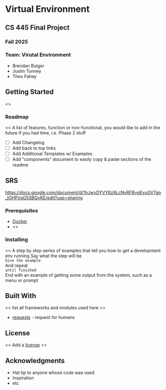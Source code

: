 # Virtual Environment
## CS 445 Final Project
### Fall 2025

### Team: Virutal Environment
- Brendan Bulger
- Justin Tunney
- Theo Fahey

## Getting Started
<<One paragraph of project description goes here>>

### Roadmap
  <<
A list of features, function or non-functional, you would like to add in the future if you had time, i.e. Phase 2 stuff
- [ ] Add Changelog
- [ ] Add back to top links
- [ ] Add Additional Templates w/ Examples
- [ ] Add "components" document to easily copy & paste sections of the readme
  >>
  
## SRS
https://docs.google.com/document/d/1hJwyDYVY6z9LcNvRFBygEyuGV7gp_tOHPzgG5SBQyKE/edit?usp=sharing
  
### Prerequisites
* [Docker](https://www.docker.com/)
* <<any additional software. Be specific about versions.>>

### Installing
<<
 A step by step series of examples that tell you how to get a development env running
Say what the step will be  
`Give the example`  
And repeat  
`until finished`  
End with an example of getting some output from the system, such as a menu or prompt
>>

## Built With
 << list all frameworks and modules used here >>
* [requests](https://docs.python-requests.org/en/latest/user/quickstart/#make-a-request) - request for humans

## License
<< Add a [license](https://choosealicense.com/) >>

## Acknowledgments
* Hat tip to anyone whose code was used
* Inspiration
* etc
